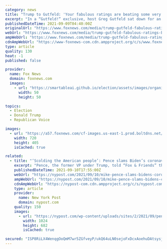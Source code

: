 ```yaml
---
category: news
title: "Trump to Gutfeld: 'Your fabulous ratings are beating some very untalented people'; slams Biden's Afghan crisis"
excerpt: "In a “Gutfeld!” exclusive, host Greg Gutfeld sat down for an interview with former President Donald Trump who praised the late-night host for his soaring ratings."
publishedDateTime: 2021-09-09T04:40:00Z
originalUrl: "https://www.foxnews.com/media/trump-gutfeld-fabulous-ratings-biden-afghan-crisis"
webUrl: "https://www.foxnews.com/media/trump-gutfeld-fabulous-ratings-biden-afghan-crisis"
ampWebUrl: "https://www.foxnews.com/media/trump-gutfeld-fabulous-ratings-biden-afghan-crisis.amp"
cdnAmpWebUrl: "https://www-foxnews-com.cdn.ampproject.org/c/s/www.foxnews.com/media/trump-gutfeld-fabulous-ratings-biden-afghan-crisis.amp"
type: article
quality: 130
heat: -1
published: false

provider:
  name: Fox News
  domain: foxnews.com
  images:
    - url: "https://smartableai.github.io/election/assets/images/organizations/foxnews.com-50x50.jpg"
      width: 50
      height: 50

topics:
  - Election
  - Donald Trump
  - Republican Voice

images:
  - url: "https://a57.foxnews.com/cf-images.us-east-1.prod.boltdns.net/v1/static/694940094001/da79e517-2779-41d5-9f33-1c0b5ad193bf/51443114-5371-4aa9-b22b-7eb0c20705c5/1280x720/match/720/405/image.jpg?ve=1&tl=1"
    width: 720
    height: 405
    isCached: true

related:
  - title: "‘Scolding the American people’: Pence slams Biden’s coronavirus address"
    excerpt: "Pence, the former VP under Trump, told “Fox & Friends” that Biden’s speech was “unlike anything” he has ever heard from another US president."
    publishedDateTime: 2021-09-10T17:55:00Z
    webUrl: "https://nypost.com/2021/09/10/mike-pence-slams-bidens-coronavirus-address/"
    ampWebUrl: "https://nypost.com/2021/09/10/mike-pence-slams-bidens-coronavirus-address/amp/"
    cdnAmpWebUrl: "https://nypost-com.cdn.ampproject.org/c/s/nypost.com/2021/09/10/mike-pence-slams-bidens-coronavirus-address/amp/"
    type: article
    provider:
      name: New York Post
      domain: nypost.com
    quality: 150
    images:
      - url: "https://nypost.com/wp-content/uploads/sites/2/2021/09/pence-biden-vaccines-02.jpg?quality=90&strip=all&w=1024"
        width: 1024
        height: 682
        isCached: true

secured: "ISP8RiLX4WenqgOoQmM7wr5ZGfveyP/ukQ64uLN0sejoFxDcxAoehuDAtsysjJxBLn1Tzo0Sc8/g+ZkU8PVun8hh6Y6JBQwYRj5pPysvrGnMzoM+7MqQww9OXQ9l6ICKAjTi8hQQOAsIbzaEk1LJejCpG8MTwYbavoEJbWHfc5PdYj8tmvlTjkSzcYYEUt2j2MPGKZ4ZmsMynR4j8lKh+bS01jROTMTcRPiLaprdaFR9CT/19LYHIuu8XHEjwbzxFwJyVsX2CBe+qljZpeHWHI8/sEIebiTd/vd5L2jEsfzectkWWkA3gNUfttiu85XtKiFNmXYE8p//8Us13ZLwtOIqSZd9qycpgTM5vJwdQjU=;7kvBYwIunD72PzYAclcusw=="
---
```


